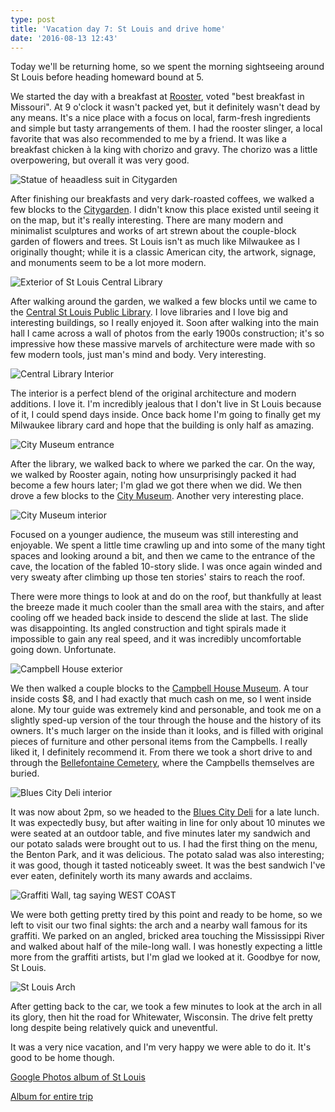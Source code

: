 ```yaml
---
type: post
title: 'Vacation day 7: St Louis and drive home'
date: '2016-08-13 12:43'
---
```

Today we'll be returning home, so we spent the morning sightseeing around St Louis before heading homeward bound at 5.

We started the day with a breakfast at [Rooster][rooster], voted "best breakfast in Missouri". At 9 o'clock it wasn't packed yet, but it definitely wasn't dead by any means. It's a nice place with a focus on local, farm-fresh ingredients and simple but tasty arrangements of them. I had the rooster slinger, a local favorite that was also recommended to me by a friend. It was like a breakfast chicken à la king with chorizo and gravy. The chorizo was a little overpowering, but overall it was very good.

![Statue of heaadless suit in Citygarden](/images/2016/08/citygarden-suit.jpg)

After finishing our breakfasts and very dark-roasted coffees, we walked a few blocks to the [Citygarden][citygarden]. I didn't know this place existed until seeing it on the map, but it's really interesting. There are many modern and minimalist sculptures and works of art strewn about the couple-block garden of flowers and trees. St Louis isn't as much like Milwaukee as I originally thought; while it is a classic American city, the artwork, signage, and monuments seem to be a lot more modern.

![Exterior of St Louis Central Library](/images/2016/08/central-library.jpg)

After walking around the garden, we walked a few blocks until we came to the [Central St Louis Public Library][library]. I love libraries and I love big and interesting buildings, so I really enjoyed it. Soon after walking into the main hall I came across a wall of photos from the early 1900s construction; it's so impressive how these massive marvels of architecture were made with so few modern tools, just man's mind and body. Very interesting.

![Central Library Interior](/images/2016/08/central-library-interior.jpg)

The interior is a perfect blend of the original architecture and modern additions. I love it. I'm incredibly jealous that I don't live in St Louis because of it, I could spend days inside. Once back home I'm going to finally get my Milwaukee library card and hope that the building is only half as amazing.

![City Museum entrance](/images/2016/08/city-museum.jpg)

After the library, we walked back to where we parked the car. On the way, we walked by Rooster again, noting how unsurprisingly packed it had become a few hours later; I'm glad we got there when we did. We then drove a few blocks to the [City Museum][city-museum]. Another very interesting place.

![City Museum interior](/images/2016/08/city-museum-interior.jpg)

Focused on a younger audience, the museum was still interesting and enjoyable. We spent a little time crawling up and into some of the many tight spaces and looking around a bit, and then we came to the entrance of the cave, the location of the fabled 10-story slide. I was once again winded and very sweaty after climbing up those ten stories' stairs to reach the roof.

There were more things to look at and do on the roof, but thankfully at least the breeze made it much cooler than the small area with the stairs, and after cooling off we headed back inside to descend the slide at last. The slide was disappointing. Its angled construction and tight spirals made it impossible to gain any real speed, and it was incredibly uncomfortable going down. Unfortunate.

![Campbell House exterior](/images/2016/08/campbell-house.jpg)

We then walked a couple blocks to the [Campbell House Museum][campbell]. A tour inside costs $8, and I had exactly that much cash on me, so I went inside alone. My tour guide was extremely kind and personable, and took me on a slightly sped-up version of the tour through the house and the history of its owners. It's much larger on the inside than it looks, and is filled with original pieces of furniture and other personal items from the Campbells. I really liked it, I definitely recommend it. From there we took a short drive to and through the [Bellefontaine Cemetery][cemetery], where the Campbells themselves are buried.

![Blues City Deli interior](/images/2016/08/blues-city-deli.jpg)

It was now about 2pm, so we headed to the [Blues City Deli][deli] for a late lunch. It was expectedly busy, but after waiting in line for only about 10 minutes we were seated at an outdoor table, and five minutes later my sandwich and our potato salads were brought out to us. I had the first thing on the menu, the Benton Park, and it was delicious. The potato salad was also interesting; it was good, though it tasted noticeably sweet. It was the best sandwich I've ever eaten, definitely worth its many awards and acclaims.

![Graffiti Wall, tag saying WEST COAST](/images/2016/08/graffiti-wall.jpg)

We were both getting pretty tired by this point and ready to be home, so we left to visit our two final sights: the arch and a nearby wall famous for its graffiti. We parked on an angled, bricked area touching the Mississippi River and walked about half of the mile-long wall. I was honestly expecting a little more from the graffiti artists, but I'm glad we looked at it. Goodbye for now, St Louis.

![St Louis Arch](/images/2016/08/arch.jpg)

After getting back to the car, we took a few minutes to look at the arch in all its glory, then hit the road for Whitewater, Wisconsin. The drive felt pretty long despite being relatively quick and uneventful.

It was a very nice vacation, and I'm very happy we were able to do it. It's good to be home though.

[Google Photos album of St Louis][st-louis-photos]

[Album for entire trip][photos]

[rooster]: http://roosterstl.com/
[citygarden]: https://en.wikipedia.org/wiki/Citygarden
[library]: http://www.slpl.org/index.asp
[city-museum]: http://www.citymuseum.org/
[campbell]: http://www.campbellhousemuseum.org/
[cemetery]: http://bellefontainecemetery.org/
[deli]: http://www.bluescitydeli.com/
[st-louis-photos]: https://goo.gl/photos/GYt8E3WEmjCFQJgj9
[photos]: https://goo.gl/photos/TmTErdqbMjxqtuuJA
